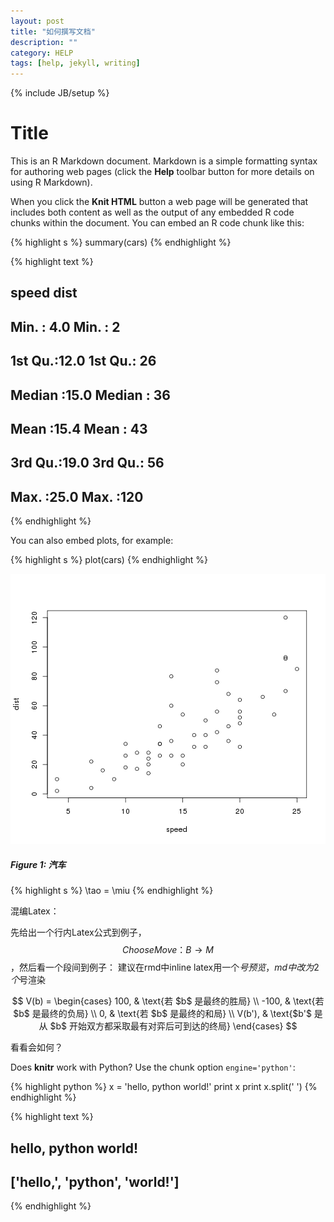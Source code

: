 ```yaml
---
layout: post
title: "如何撰写文档"
description: ""
category: HELP
tags: [help, jekyll, writing]
---
```

{% include JB/setup %}

Title
========================================================

This is an R Markdown document. Markdown is a simple formatting syntax for authoring web pages (click the **Help** toolbar button for more details on using R Markdown).

When you click the **Knit HTML** button a web page will be generated that includes both content as well as the output of any embedded R code chunks within the document. You can embed an R code chunk like this:

{% highlight s %}
summary(cars)
{% endhighlight %}

{% highlight text %}
##      speed           dist
##  Min.   : 4.0   Min.   :  2
##  1st Qu.:12.0   1st Qu.: 26
##  Median :15.0   Median : 36
##  Mean   :15.4   Mean   : 43
##  3rd Qu.:19.0   3rd Qu.: 56
##  Max.   :25.0   Max.   :120
{% endhighlight %}


You can also embed plots, for example:


{% highlight s %}
plot(cars)
{% endhighlight %}

![center](/figures/2014-03-03-RmdTest/fig1.png)

##### Figure 1: 汽车

{% highlight s %}
\tao = \miu
{% endhighlight %}


混编Latex：



先给出一个行内Latex公式到例子，$$ChooseMove：B \to M$$，然后看一个段间到例子：
建议在rmd中inline latex用一个$号预览，md中改为2个$号渲染

$$
V(b) =
\begin{cases}
100, & \text{若 $b$ 是最终的胜局} \\
-100, & \text{若 $b$ 是最终的负局} \\
0, & \text{若 $b$ 是最终的和局} \\
V(b'), & \text{$b'$ 是从 $b$ 开始双方都采取最有对弈后可到达的终局}
\end{cases}
$$

看看会如何？

Does **knitr** work with Python? Use the chunk option `engine='python'`:


{% highlight python %}
x = 'hello, python world!'
print x
print x.split(' ')
{% endhighlight %}




{% highlight text %}
## hello, python world!
## ['hello,', 'python', 'world!']
{% endhighlight %}

